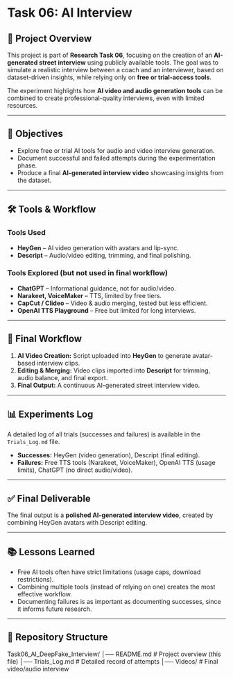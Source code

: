 # Task 06: AI Interview  

## 📌 Project Overview  
This project is part of **Research Task 06**, focusing on the creation of an **AI-generated street interview** using publicly available tools. The goal was to simulate a realistic interview between a coach and an interviewer, based on dataset-driven insights, while relying only on **free or trial-access tools**.  

The experiment highlights how **AI video and audio generation tools** can be combined to create professional-quality interviews, even with limited resources.  

---

## 🎯 Objectives  
- Explore free or trial AI tools for audio and video interview generation.  
- Document successful and failed attempts during the experimentation phase.  
- Produce a final **AI-generated interview video** showcasing insights from the dataset.  

---

## 🛠️ Tools & Workflow  

### Tools Used  
- **HeyGen** – AI video generation with avatars and lip-sync.  
- **Descript** – Audio/video editing, trimming, and final polishing.  

### Tools Explored (but not used in final workflow)  
- **ChatGPT** – Informational guidance, not for audio/video.  
- **Narakeet, VoiceMaker** – TTS, limited by free tiers.  
- **CapCut / Clideo** – Video & audio merging, tested but less efficient.  
- **OpenAI TTS Playground** – Free but limited for long interviews.  

---

## 🔎 Final Workflow  
1. **AI Video Creation:** Script uploaded into **HeyGen** to generate avatar-based interview clips.  
2. **Editing & Merging:** Video clips imported into **Descript** for trimming, audio balance, and final export.  
3. **Final Output:** A continuous AI-generated street interview video.  

---

## 📊 Experiments Log  
A detailed log of all trials (successes and failures) is available in the `Trials_Log.md` file.  

- **Successes:** HeyGen (video generation), Descript (final editing).  
- **Failures:** Free TTS tools (Narakeet, VoiceMaker), OpenAI TTS (usage limits), ChatGPT (no direct audio/video).  

---

## ✅ Final Deliverable  
The final output is a **polished AI-generated interview video**, created by combining HeyGen avatars with Descript editing.  

---

## 📚 Lessons Learned  
- Free AI tools often have strict limitations (usage caps, download restrictions).  
- Combining multiple tools (instead of relying on one) creates the most effective workflow.  
- Documenting failures is as important as documenting successes, since it informs future research.  

---

## 📂 Repository Structure  

Task06_AI_DeepFake_Interview/
│── README.md                # Project overview (this file)
│── Trials_Log.md       # Detailed record of attempts
│── Videos/            # Final video/audio interview
